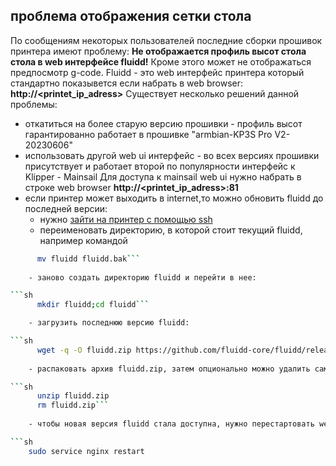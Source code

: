 ## проблема отображения сетки стола

По сообщениям некоторых пользователей последние сборки прошивок принтера имеют проблему:
**Не отображается профиль высот стола стола в web интерфейсе fluidd!** Кроме этого может не отображаться 
предпосмотр g-code. 
Fluidd - это web интерфейс принтера который стандартно показывется если набрать в web browser: **http://<printet_ip_adress>**
Существует несколько решений данной проблемы:
- откатиться на более старую версию прошивки - профиль высот гарантированно работает в прошивке "armbian-KP3S Pro V2-20230606"
- использовать другой web ui интерфейс - во всех версиях прошивки присутствует и работает второй по популярности интерфейс к Klipper - Mainsail
Для доступа к mainsail web ui нужно набрать в строке web browser **http://<printet_ip_adress>:81**
- если принтер может выходить в internet,то можно обновить fluidd до последней версии:
    - нужно [зайти на принтер с помощью ssh](../manuals/ssh_ru.md)
    - переименовать директорию, в которой стоит текущий fluidd, например командой
  
```sh
      mv fluidd fluidd.bak```
    
    - заново создать директорию fluidd и перейти в нее:

```sh
      mkdir fluidd;cd fluidd```

    - загрузить последнюю версию fluidd:

```sh
      wget -q -O fluidd.zip https://github.com/fluidd-core/fluidd/releases/latest/download/fluidd.zip```
   
    - распаковать архив fluidd.zip, затем опционально можно удалить сам архив:

```sh
      unzip fluidd.zip
      rm fluidd.zip```
    
    - чтобы новая версия fluidd стала доступна, нужно перестартовать web сервер (nginx):

```sh
    sudo service nginx restart
```
